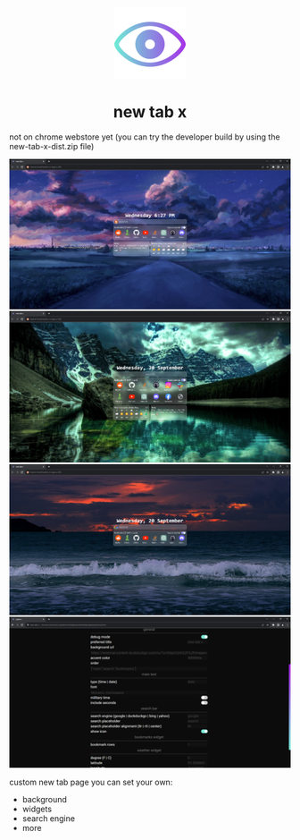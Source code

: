 <div align="center">
  <img src="./assets/logo.svg" width="128px" height="128px" />
  <h1>new tab x</h1>
</div>

not on chrome webstore yet (you can try the developer build by using the new-tab-x-dist.zip file)

<div align="center">
  
  <img src="example-01.png">

  <img src="example-02.png">

  <img src="example-03.png">

  <img src="example-04.png">
  
</div>

custom new tab page you can set your own:

- background
- widgets
- search engine
- more
